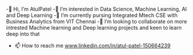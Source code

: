 -👋 Hi, I’m AtulPatel 
-👀 I’m interested in Data Science, Machine Learning, AI and Deep Learning
-🌱 I’m currently pursing Integrated Mtech CSE with Business Analytics from VIT Chennai
-💞️ I’m looking to collaborate on more intrested Machine learning and Deep learning projects and keen to learn deep into that
- 📫 How to reach me www.linkedin.com/in/atul-patel-150664239

<!---
783atulpatel/783atulpatel is a ✨ special ✨ repository because its `README.md` (this file) appears on your GitHub profile.
You can click the Preview link to take a look at your changes.
--->
